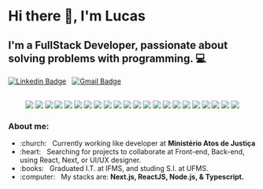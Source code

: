 # Hi there 👋, I'm Lucas

## I'm a FullStack Developer, passionate about solving problems with programming. :computer:

[![Linkedin Badge](https://img.shields.io/badge/-Lucas%20Louren%C3%A7o-blue?logo=Linkedin&color=1B3288&labelColor=1B3288&style=flat-square&link=https://www.linkedin.com/in/lucas-louren%C3%A7o-794423188/)](https://www.linkedin.com/in/lucas-louren%C3%A7o-794423188/) &nbsp;
[![Gmail Badge](https://img.shields.io/badge/-lucascelestiano@gmail.com-c14438?style=flat-square&logo=Gmail&logoColor=white&color=1B3288&labelColor=1B3288&link=mailto:lucascelestiano@gmail.com)](mailto:lucascelestiano@gmail.com)

<div align="center" style="display: inline_block"><br>
  <img src="https://img.shields.io/badge/Linux-FCC624?style=for-the-badge&logo=linux&logoColor=black">
  <img src="https://img.shields.io/badge/Windows-017AD7?style=for-the-badge&logo=windows&logoColor=white">  
  <img src="https://img.shields.io/badge/mac%20os-000000?style=for-the-badge&logo=apple&logoColor=white">
  <img src="https://img.shields.io/badge/Visual_Studio_Code-0078D4?style=for-the-badge&logo=visual%20studio%20code&logoColor=white">  
  <img src="https://img.shields.io/badge/npm-CB3837?style=for-the-badge&logo=npm&logoColor=white">
  <img src="https://img.shields.io/badge/Git-F05032?style=for-the-badge&logo=git&logoColor=white">
  <img src="https://img.shields.io/badge/GitHub-100000?style=for-the-badge&logo=github&logoColor=white">
  
  <img src="https://img.shields.io/badge/HTML5-E34F26?style=for-the-badge&logo=html5&logoColor=white">
  <img src="https://img.shields.io/badge/CSS3-1572B6?style=for-the-badge&logo=css3&logoColor=white">
  <img src="https://img.shields.io/badge/JavaScript-F7DF1E?style=for-the-badge&logo=javascript&logoColor=black" target="_blank">
  <img src="https://img.shields.io/badge/Bootstrap-563D7C?style=for-the-badge&logo=bootstrap&logoColor=white">
  <img src="https://img.shields.io/badge/Material%20UI-007FFF?style=for-the-badge&logo=mui&logoColor=white">
  <img src="https://img.shields.io/badge/Jest-C21325?style=for-the-badge&logo=jest&logoColor=white">
  <img src="https://img.shields.io/badge/React-20232A?style=for-the-badge&logo=react&logoColor=61DAFB">
  <img src="https://img.shields.io/badge/Redux-593D88?style=for-the-badge&logo=redux&logoColor=white">
 
  <img src="https://img.shields.io/badge/MySQL-005C84?style=for-the-badge&logo=mysql&logoColor=white">
  <img src="https://img.shields.io/badge/Microsoft_SQL_Server-CC2927?style=for-the-badge&logo=microsoft-sql-server&logoColor=white">
  <img src="https://img.shields.io/badge/SQLite-07405E?style=for-the-badge&logo=sqlite&logoColor=white">
  <img src="https://img.shields.io/badge/Node.js-339933?style=for-the-badge&logo=nodedotjs&logoColor=white">
  <img src="https://img.shields.io/badge/Amazon_AWS-FF9900?style=for-the-badge&logo=amazonaws&logoColor=white">
  <img src="https://img.shields.io/badge/Testing%20Library-FFFFFF?style=for-the-badge&logo=testinglibrary&logoColor=white%22">
  <img src="https://img.shields.io/badge/Docker-2CA5E0?style=for-the-badge&logo=docker&logoColor=white">
 
</div>

### About me:
<ul>
  <li>:church: &nbsp; Currently working like developer at <strong>Ministério Atos de Justiça</strong> </li>
  <li>:heart: &nbsp; Searching for projects to collaborate at Front-end, Back-end, using React, Next, or UI/UX designer.</li>
  <li>:books: &nbsp; Graduated I.T. at IFMS, and studing S.I. at UFMS.</li>
  <li>:computer: &nbsp; My stacks are: <strong>Next.js, ReactJS, Node.js, & Typescript.</strong> </li>
</ul>
